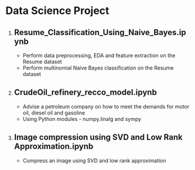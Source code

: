 # Data Science Project
1. Resume_Classification_Using_Naive_Bayes.ipynb
   -
   - Perform data preprocessing, EDA and feature extraction on the Resume dataset
   - Perform multinomial Naive Bayes classification on the Resume dataset 

2. CrudeOil_refinery_recco_model.ipynb
   -
	- Advise a petroleum company on how to meet the demands for motor oil, diesel oil and gasoline
	- Using Python modules - numpy.linalg and sympy

3. Image compression using SVD and Low Rank Approximation.ipynb
   -
   - Compress an image using SVD and low rank approximation
